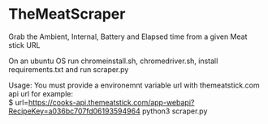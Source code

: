 # TheMeatScraper
Grab the Ambient, Internal, Battery and Elapsed time from a given Meat stick URL  

On an ubuntu OS run chromeinstall.sh, chromedriver.sh, install requirements.txt and run scraper.py

Usage:
You must provide a environemnt variable url with themeatstick.com api url for example:  
$ url=https://cooks-api.themeatstick.com/app-webapi?RecipeKey=a036bc707fd06193594964 python3 scraper.py